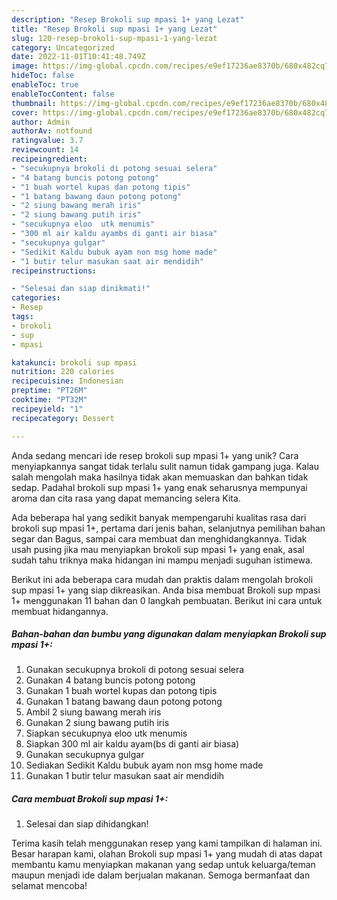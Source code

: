 ```yaml
---
description: "Resep Brokoli sup mpasi 1+ yang Lezat"
title: "Resep Brokoli sup mpasi 1+ yang Lezat"
slug: 120-resep-brokoli-sup-mpasi-1-yang-lezat
category: Uncategorized
date: 2022-11-01T10:41:48.749Z
image: https://img-global.cpcdn.com/recipes/e9ef17236ae8370b/680x482cq70/brokoli-sup-mpasi-1-foto-resep-utama.jpg
hideToc: false
enableToc: true
enableTocContent: false
thumbnail: https://img-global.cpcdn.com/recipes/e9ef17236ae8370b/680x482cq70/brokoli-sup-mpasi-1-foto-resep-utama.jpg
cover: https://img-global.cpcdn.com/recipes/e9ef17236ae8370b/680x482cq70/brokoli-sup-mpasi-1-foto-resep-utama.jpg
author: Admin
authorAv: notfound
ratingvalue: 3.7
reviewcount: 14
recipeingredient:
- "secukupnya brokoli di potong sesuai selera"
- "4 batang buncis potong potong"
- "1 buah wortel kupas dan potong tipis"
- "1 batang bawang daun potong potong"
- "2 siung bawang merah iris"
- "2 siung bawang putih iris"
- "secukupnya eloo  utk menumis"
- "300 ml air kaldu ayambs di ganti air biasa"
- "secukupnya gulgar"
- "Sedikit Kaldu bubuk ayam non msg home made"
- "1 butir telur masukan saat air mendidih"
recipeinstructions:

- "Selesai dan siap dinikmati!"
categories:
- Resep
tags:
- brokoli
- sup
- mpasi

katakunci: brokoli sup mpasi 
nutrition: 220 calories
recipecuisine: Indonesian
preptime: "PT26M"
cooktime: "PT32M"
recipeyield: "1"
recipecategory: Dessert

---
```





Anda sedang mencari ide resep brokoli sup mpasi 1+ yang unik? Cara menyiapkannya sangat tidak terlalu sulit namun tidak gampang juga. Kalau salah mengolah maka hasilnya tidak akan memuaskan dan bahkan tidak sedap. Padahal brokoli sup mpasi 1+ yang enak seharusnya mempunyai aroma dan cita rasa yang dapat memancing selera Kita.





Ada beberapa hal yang sedikit banyak mempengaruhi kualitas rasa dari brokoli sup mpasi 1+, pertama dari jenis bahan, selanjutnya pemilihan bahan segar dan Bagus, sampai cara membuat dan menghidangkannya. Tidak usah pusing jika mau menyiapkan brokoli sup mpasi 1+ yang enak,      asal sudah tahu triknya maka hidangan ini mampu menjadi suguhan istimewa.





















Berikut ini ada beberapa cara mudah dan praktis dalam mengolah brokoli sup mpasi 1+ yang siap dikreasikan. Anda bisa membuat Brokoli sup mpasi 1+ menggunakan 11 bahan dan 0 langkah pembuatan. Berikut ini cara untuk membuat hidangannya.

<!--inarticleads1-->

##### Bahan-bahan dan bumbu yang digunakan dalam menyiapkan Brokoli sup mpasi 1+:

1. Gunakan secukupnya brokoli di potong sesuai selera
1. Gunakan 4 batang buncis potong potong
1. Gunakan 1 buah wortel kupas dan potong tipis
1. Gunakan 1 batang bawang daun potong potong
1. Ambil 2 siung bawang merah iris
1. Gunakan 2 siung bawang putih iris
1. Siapkan secukupnya eloo  utk menumis
1. Siapkan 300 ml air kaldu ayam(bs di ganti air biasa)
1. Gunakan secukupnya gulgar
1. Sediakan Sedikit Kaldu bubuk ayam non msg home made
1. Gunakan 1 butir telur masukan saat air mendidih




<!--inarticleads2-->

##### Cara membuat Brokoli sup mpasi 1+:


1. Selesai dan siap dihidangkan!



Terima kasih telah menggunakan resep yang kami tampilkan di halaman ini. Besar harapan kami, olahan Brokoli sup mpasi 1+ yang mudah di atas dapat membantu kamu menyiapkan makanan yang sedap untuk keluarga/teman maupun menjadi ide dalam berjualan makanan. Semoga bermanfaat dan selamat mencoba!
